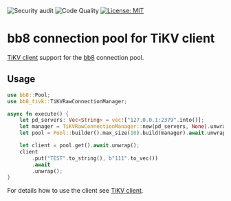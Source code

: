![Security audit](https://github.com/shenek/bb8-tikv/workflows/Security%20audit/badge.svg)
![Code Quality](https://github.com/shenek/bb8-tikv/workflows/Code%20Quality/badge.svg)
[![License: MIT](https://img.shields.io/badge/License-MIT-blue.svg)](LICENSE-MIT)

# bb8 connection pool for TiKV client
[TiKV client](https://github.com/tikv/client-rust) support for the [bb8](https://github.com/khuey/bb8) connection pool.

## Usage
```rust
use bb8::Pool;
use bb8_tivk::TiKVRawConnectionManager;

async fn execute() {
    let pd_servers: Vec<String> = vec!["127.0.0.1:2379".into()];
    let manager = TiKVRawConnectionManager::new(pd_servers, None).unwrap();
    let pool = Pool::builder().max_size(10).build(manager).await.unwrap();

    let client = pool.get().await.unwrap();
    client
        .put("TEST".to_string(), b"111".to_vec())
        .await
        .unwrap();
}

```

For details how to use the client see [TiKV client](https://github.com/tikv/client-rust).
